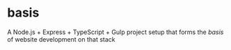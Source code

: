 # basis
A Node.js + Express + TypeScript + Gulp project setup that forms the *basis* of website development on that stack
